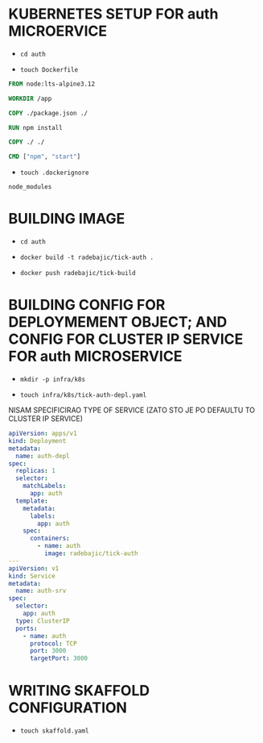 # KUBERNETES SETUP FOR auth MICROERVICE

- `cd auth`

- `touch Dockerfile`

```dockerfile
FROM node:lts-alpine3.12

WORKDIR /app

COPY ./package.json ./

RUN npm install

COPY ./ ./

CMD ["npm", "start"]

```

- `touch .dockerignore`

```gitignore
node_modules
```

# BUILDING IMAGE

- `cd auth`

- `docker build -t radebajic/tick-auth .`

- `docker push radebajic/tick-build`

# BUILDING CONFIG FOR DEPLOYMEMENT OBJECT; AND CONFIG FOR CLUSTER IP SERVICE FOR auth MICROSERVICE

- `mkdir -p infra/k8s`

- `touch infra/k8s/tick-auth-depl.yaml`

NISAM SPECIFICIRAO TYPE OF SERVICE (ZATO STO JE PO DEFAULTU TO CLUSTER IP SERVICE)

```yaml
apiVersion: apps/v1
kind: Deployment
metadata:
  name: auth-depl
spec:
  replicas: 1
  selector:
    matchLabels:
      app: auth
  template:
    metadata:
      labels:
        app: auth
    spec:
      containers:
        - name: auth
          image: radebajic/tick-auth
---
apiVersion: v1
kind: Service
metadata:
  name: auth-srv
spec:
  selector:
    app: auth
  type: ClusterIP
  ports:
    - name: auth
      protocol: TCP
      port: 3000
      targetPort: 3000

```

# WRITING SKAFFOLD CONFIGURATION

- `touch skaffold.yaml`

```yaml

```
